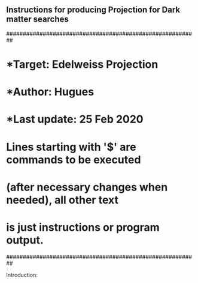Instructions for producing Projection for Dark matter searches
-----------------------------------

##########################################################
# *Target: Edelweiss Projection                          #
# *Author: Hugues                                        #
# *Last update: 25 Feb 2020                              #
#                                                        #
# Lines starting with '$' are commands to be executed    #
# (after necessary changes when needed), all other text  #
# is just instructions or program output.                #
########################################################## 

Introduction:

